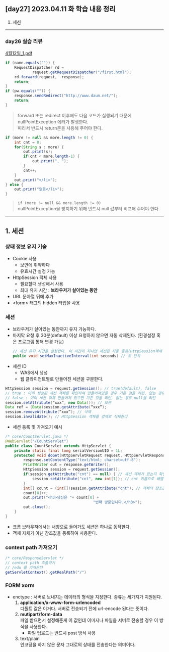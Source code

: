 ## [day27] 2023.04.11 화 학습 내용 정리
1. 세션
---
### day26 실습 리뷰
[4월12일_1.pdf]()
```java
if (name.equals("")) {
    RequestDispatcher rd = 
            request.getRequestDispatcher("/first.html");
    rd.forward(request,  response);
    return;
}
if (pw.equals("")) {
    response.sendRedirect("http://www.daum.net/");
    return;
}
```
> forward 또는 redirect 이후에도 다음 코드가 실행되기 때문에 nullPointException 에러가 발생한다.   
따라서 반드시 return문을 사용해 주어야 한다.
```java
if (more != null && more.length != 0) {
    int cnt = 0;
    for(String s : more) {
        out.print(s);
        if(cnt < more.length-1) {
            out.print(", ");
        }
        cnt++;
    }
    out.print("</li>");
} else {
    out.print("없음</li>");
}
```
> `if (more != null && more.length != 0)`   
nullPointException을 방지하기 위해 반드시 null 값부터 비교해 주어야 한다.
---
## 1. 세션
### 상태 정보 유지 기술
- Cookie 사용  
    - 보안에 취약하다
    - 유효시간 설정 가능
- HttpSession 객체 사용
    - 필요할때 생성해서 사용
    - 최대 유지 시간 : **브라우저가 살아있는 동안**
- URL 문자열 뒤에 추가
- \<form> 태그의 hidden 타입을 사용

### 세션
- 브라우저가 살아있는 동안까지 유지 가능하다.
- 마지막 요청 후 30분(default) 이상 요청하지 않으면 자동 삭제된다. (환경설정 혹은 프로그램 통해 변경 가능)
    ```java
    // 세션 유지 시간을 설정한다. 이 시간이 지나면 세션은 자동 종료(HttpSession객체 삭제)된다. 
    public void setMaxInactiveInterval(int seconds) // 초 단위
    ```
- 세션 ID 
    - WAS에서 생성
    - 웹 클라이언트별로 만들어진 세션을 구분한다.

```java
HttpSession session = request.getSession(); // true(default), false
// true : 이미 생성된 세션 객체를 확인하여 만들어져있을 경우 기존 것을 리턴, 없는 경우 새로 만든다.
// false : 이미 세션 객체 만들어져 있으면 기존 것을 리턴, 없는 경우 null을 리턴
session.setAttribute(“xxx”, new Data()); // 보관
Data ref = (Data)session.getAttribute(“xxx”);
session.removeAttribute(“xxx”); // 삭제
session.invalidate(); // HttpSession 객체를 강제로 삭제한다
```

- 세션 등록 및 가져오기 예시
```java
/* core/CountServlet.java */
@WebServlet("/CountServlet")
public class CountServlet extends HttpServlet {
	private static final long serialVersionUID = 1L;
	protected void doGet(HttpServletRequest request, HttpServletResponse response) throws ServletException, IOException {
		response.setContentType("text/html; charset=utf-8");
		PrintWriter out = response.getWriter();
		HttpSession session = request.getSession();
		if(session.getAttribute("cnt") == null) { // 세션 객체가 있는지 확인
			session.setAttribute("cnt", new int[1]); // cnt 이름으로 배열 객체의 참조값을 등록
		}
		int[] count = (int[])session.getAttribute("cnt"); // 객체의 참조값이 리턴됨
		count[0]++;
		out.print("<h3>당신은 "+ count[0] + 
				                       "번째 방문입니다.</h3>");		
		out.close();
	}
}
```
- 크롬 브라우저에서는 새창으로 들어가도 세션은 하나로 동작한다.
- 객체 자체가 아닌 참조값을 등록하여 사용한다.

### context path 가져오기
```java
/* core/ResponseServlet */
// context path 추출하기
// /edu 를 가져온다
getServletContext().getRealPath("/")
```

### FORM xorm
- enctype : 서버로 보내지는 데이터의 형식을 지정한다. 종류는 세가지가 지원된다.
    1. **application/x-www-form-urlencoded**    
    디폴트 값은 이거다. 서버로 전송되기 전에 url-encode 된다는 뜻이다.
    2. **mutipart/form-data**    
    파일 받으면서 설정해준게 이 값인데 이미지나 파일을 서버로 전송할 경우 이 방식을 사용한다.
        - 파일 업로드는 반드시 post 방식 사용
    3. text/plain  
    인코딩을 하지 않은 문자 그대로의 상태를 전송한다는 의미이다.
